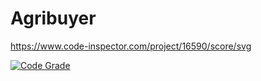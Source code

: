 # Agribuyer 
https://www.code-inspector.com/project/16590/score/svg

[![Code Grade](https://www.code-inspector.com/project/136/status/svg)](https://www.code-inspector.com/public/project/136/mygithubproject/dashboard)

